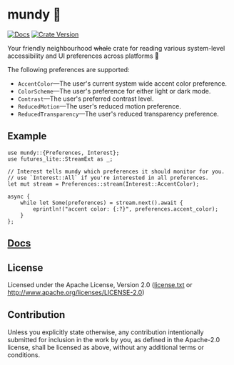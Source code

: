 # mundy 🐋

[![Docs](https://img.shields.io/docsrs/mundy/latest)](https://docs.rs/mundy)
[![Crate Version](https://img.shields.io/crates/v/mundy)](https://crates.io/crates/mundy)

Your friendly neighbourhood ~~whale~~ crate for reading various system-level
accessibility and UI preferences across platforms 🐋

The following preferences are supported:
* `AccentColor`—The user's current system wide accent color preference.
* `ColorScheme`—The user's preference for either light or dark mode.
* `Contrast`—The user's preferred contrast level.
* `ReducedMotion`—The user's reduced motion preference.
* `ReducedTransparency`—The user's reduced transparency preference.

## Example
```rust,no_run
use mundy::{Preferences, Interest};
use futures_lite::StreamExt as _;

// Interest tells mundy which preferences it should monitor for you.
// use `Interest::All` if you're interested in all preferences.
let mut stream = Preferences::stream(Interest::AccentColor);

async {
    while let Some(preferences) = stream.next().await {
        eprintln!("accent color: {:?}", preferences.accent_color);
    }
};
```

## [Docs](https://docs.rs/mundy)

## License
Licensed under the Apache License, Version 2.0 ([license.txt](license.txt) or <http://www.apache.org/licenses/LICENSE-2.0>)

## Contribution
Unless you explicitly state otherwise, any contribution intentionally submitted
for inclusion in the work by you, as defined in the Apache-2.0 license, shall be
licensed as above, without any additional terms or conditions.
